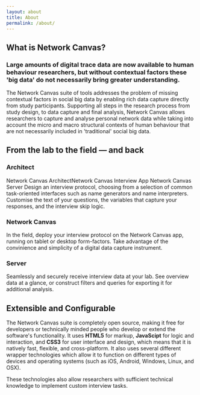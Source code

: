 ```yaml
---
layout: about
title: About
permalink: /about/
---
```


## What is Network Canvas?

### Large amounts of digital trace data are now available to human behaviour researchers, but without contextual factors these 'big data' do not necessarily bring greater understanding.

The Network Canvas suite of tools addresses the problem of missing contextual factors in social big data by enabling rich data capture directly from study participants. Supporting all steps in the research process from study design, to data capture and final analysis, Network Canvas allows researchers to capture and analyse personal network data while taking into account the micro and macro structural contexts of human behaviour that are not necessarily included in 'traditional' social big data.


## From the lab to the field — and back

### Architect

Network Canvas ArchitectNetwork Canvas Interview App Network Canvas Server
Design an interview protocol, choosing from a selection of common task-oriented interfaces such as name generators and name interpreters. Customise the text of your questions, the variables that capture your responses, and the interview skip logic.

### Network Canvas

In the field, deploy your interview protocol on the Network Canvas app, running on tablet or desktop form-factors. Take advantage of the convinience and simplicity of a digital data capture instrument.

### Server

Seamlessly and securely receive interview data at your lab. See overview data at a glance, or construct filters and queries for exporting it for additional analysis.

## Extensible and Configurable

The Network Canvas suite is completely open source, making it free for developers or technically minded people who develop or extend the software's functionality. It uses **HTML5** for markup, **JavaScipt** for logic and interaction, and **CSS3** for user interface and design, which means that it is natively fast, flexible, and cross-platform. It also uses several different wrapper technologies which allow it to function on different types of devices and operating systems (such as iOS, Android, Windows, Linux, and OSX).

These technologies also allow researchers with sufficient technical knowledge to implement custom interview tasks.
